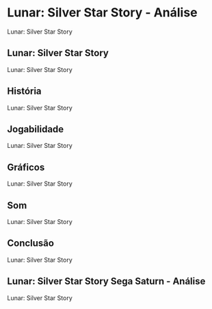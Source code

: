 ---
---

# Lunar: Silver Star Story - Análise

Lunar: Silver Star Story

## Lunar: Silver Star Story

Lunar: Silver Star Story

## História

Lunar: Silver Star Story

## Jogabilidade

Lunar: Silver Star Story

## Gráficos

Lunar: Silver Star Story

## Som

Lunar: Silver Star Story

## Conclusão

Lunar: Silver Star Story

## Lunar: Silver Star Story Sega Saturn - Análise

Lunar: Silver Star Story
